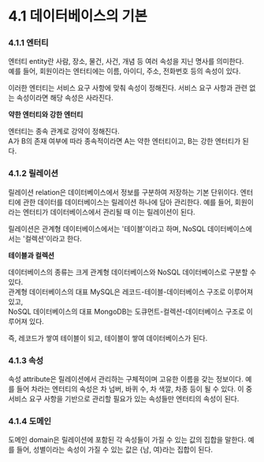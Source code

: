 # 4.1 데이터베이스의 기본



### 4.1.1 엔터티

엔터티 entity란 사람, 장소, 물건, 사건, 개념 등 여러 속성을 지닌 명사를 의미한다.\
예를 들어, 회원이라는 엔터티에는 이름, 아이디, 주소, 전화번호 등의 속성이 있다.

이러한 엔터티는 서비스 요구 사항에 맞춰 속성이 정해진다. 서비스 요구 사항과 관련 없는 속성이라면 해당 속성은 사라진다.



**약한 엔터티와 강한 엔터티**

엔터티는 종속 관계로 강약이 정해진다.\
A가 B의 존재 여부에 따라 종속적이라면 A는 약한 엔터티이고, B는 강한 엔터티가 된다.



### 4.1.2 릴레이션

릴레이션 relation은 데이터베이스에서 정보를 구분하여 저장하는 기본 단위이다. 엔터티에 관한 데이터를 데이터베이스는 릴레이션 하나에 담아 관리한다. 예를 들어, 회원이라는 엔터티가 데이터베이스에서 관리될 때 이는 릴레이션이 된다.

릴레이션은 관계형 데이터베이스에서는 '테이블'이라고 하며, NoSQL 데이터베이스에서는 '컬렉션'이라고 한다.



**테이블과 컬렉션**

데이터베이스의 종류는 크게 관계형 데이터베이스와 NoSQL 데이터베이스로 구분할 수 있다.\
관계형 데이터베이스의 대표 MySQL은 레코드-테이블-데이터베이스 구조로 이루어져 있고,\
NoSQL 데이터베이스의 대표 MongoDB는 도큐먼트-컬렉션-데이터베이스 구조로 이루어져 있다.

즉, 레코드가 쌓여 테이블이 되고, 테이블이 쌓여 데이터베이스가 된다.



### 4.1.3 속성

속성 attribute은 릴레이션에서 관리하는 구체적이며 고유한 이름을 갖는 정보이다. 예를 들어 차라는 엔터티의 속성은 차 넘버, 바퀴 수, 차 색깔, 차종 등이 될 수 있다. 이 중 서비스 요구 사항을 기반으로 관리할 필요가 있는 속성들만 엔터티의 속성이 된다.



### 4.1.4 도메인

도메인 domain은 릴레이션에 포함된 각 속성들이 가질 수 있는 값의 집합을 말한다. 예를 들어, 성별이라는 속성이 가질 수 있는 값은 {남, 여}라는 집합이 된다.



